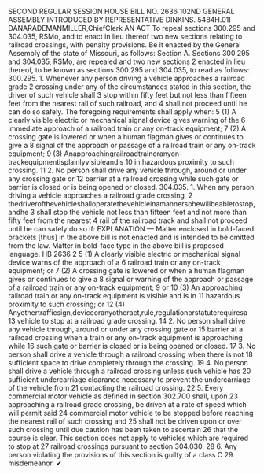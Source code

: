 SECOND REGULAR SESSION
HOUSE BILL NO. 2636
102ND GENERAL ASSEMBLY
INTRODUCED BY REPRESENTATIVE DINKINS.
5484H.01I DANARADEMANMILLER,ChiefClerk
AN ACT
To repeal sections 300.295 and 304.035, RSMo, and to enact in lieu thereof two new sections
relating to railroad crossings, with penalty provisions.
Be it enacted by the General Assembly of the state of Missouri, as follows:
Section A. Sections 300.295 and 304.035, RSMo, are repealed and two new sections
2 enacted in lieu thereof, to be known as sections 300.295 and 304.035, to read as follows:
300.295. 1. Whenever any person driving a vehicle approaches a railroad grade
2 crossing under any of the circumstances stated in this section, the driver of such vehicle shall
3 stop within fifty feet but not less than fifteen feet from the nearest rail of such railroad, and
4 shall not proceed until he can do so safely. The foregoing requirements shall apply when:
5 (1) A clearly visible electric or mechanical signal device gives warning of the
6 immediate approach of a railroad train or any on-track equipment;
7 (2) A crossing gate is lowered or when a human flagman gives or continues to give a
8 signal of the approach or passage of a railroad train or any on-track equipment;
9 (3) Anapproachingrailroadtrainoranyon-trackequipmentisplainlyvisibleandis
10 in hazardous proximity to such crossing.
11 2. No person shall drive any vehicle through, around or under any crossing gate or
12 barrier at a railroad crossing while such gate or barrier is closed or is being opened or closed.
304.035. 1. When any person driving a vehicle approaches a railroad grade crossing,
2 thedriverofthevehicleshalloperatethevehicleinamannersohewillbeabletostop,andhe
3 shall stop the vehicle not less than fifteen feet and not more than fifty feet from the nearest
4 rail of the railroad track and shall not proceed until he can safely do so if:
EXPLANATION — Matter enclosed in bold-faced brackets [thus] in the above bill is not enacted and is
intended to be omitted from the law. Matter in bold-face type in the above bill is proposed language.
HB 2636 2
5 (1) A clearly visible electric or mechanical signal device warns of the approach of a
6 railroad train or any on-track equipment; or
7 (2) A crossing gate is lowered or when a human flagman gives or continues to give a
8 signal or warning of the approach or passage of a railroad train or any on-track equipment;
9 or
10 (3) An approaching railroad train or any on-track equipment is visible and is in
11 hazardous proximity to such crossing; or
12 (4) Anyothertrafficsign,deviceoranyotheract,rule,regulationorstatuterequiresa
13 vehicle to stop at a railroad grade crossing.
14 2. No person shall drive any vehicle through, around or under any crossing gate or
15 barrier at a railroad crossing when a train or any on-track equipment is approaching while
16 such gate or barrier is closed or is being opened or closed.
17 3. No person shall drive a vehicle through a railroad crossing when there is not
18 sufficient space to drive completely through the crossing.
19 4. No person shall drive a vehicle through a railroad crossing unless such vehicle has
20 sufficient undercarriage clearance necessary to prevent the undercarriage of the vehicle from
21 contacting the railroad crossing.
22 5. Every commercial motor vehicle as defined in section 302.700 shall, upon
23 approaching a railroad grade crossing, be driven at a rate of speed which will permit said
24 commercial motor vehicle to be stopped before reaching the nearest rail of such crossing and
25 shall not be driven upon or over such crossing until due caution has been taken to ascertain
26 that the course is clear. This section does not apply to vehicles which are required to stop at
27 railroad crossings pursuant to section 304.030.
28 6. Any person violating the provisions of this section is guilty of a class C
29 misdemeanor.
✔